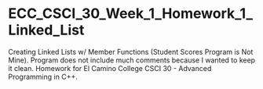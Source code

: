 # ECC_CSCI_30_Week_1_Homework_1_Linked_List
Creating Linked Lists w/ Member Functions (Student Scores Program is Not Mine). Program does not include much comments because I wanted to keep it clean. Homework for El Camino College CSCI 30 - Advanced Programming in C++.
